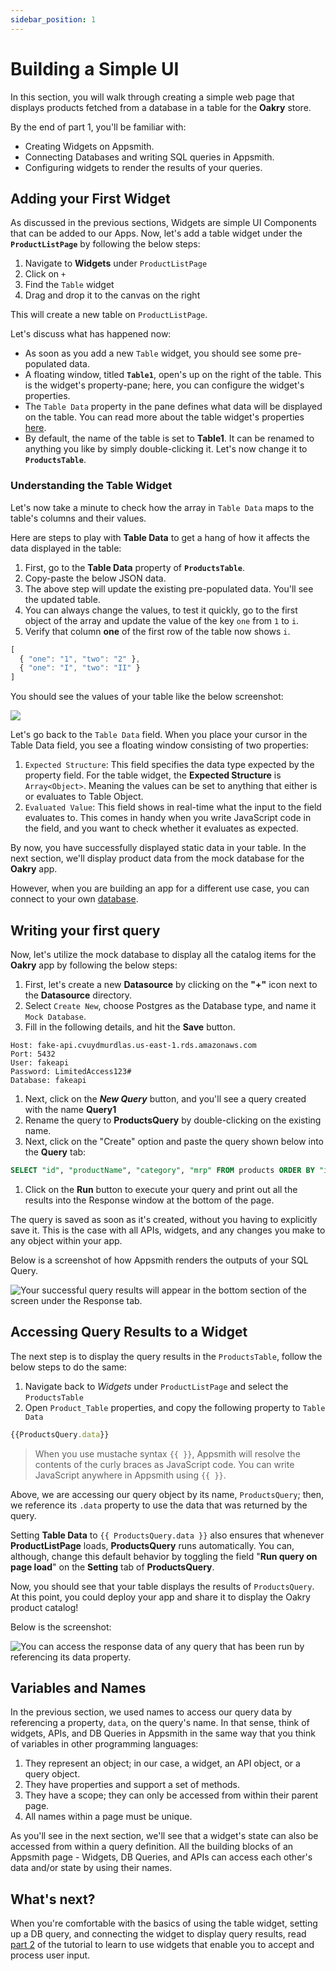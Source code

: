 ```yaml
---
sidebar_position: 1
---
```


# Building a Simple UI

In this section, you will walk through creating a simple web page that displays products fetched from a database in a table for the **Oakry** store.

By the end of part 1, you'll be familiar with:

* Creating Widgets on Appsmith.
* Connecting Databases and writing SQL queries in Appsmith.
* Configuring widgets to render the results of your queries.

## Adding your First Widget

As discussed in the previous sections, Widgets are simple UI Components that can be added to our Apps. Now, let's add a table widget under the **`ProductListPage`** by following the below steps:

1. Navigate to **Widgets** under `ProductListPage`
2. Click on `+`
3. Find the `Table` widget
4. Drag and drop it to the canvas on the right

This will create a new table on `ProductListPage`.

<VideoEmbed host="youtube" videoId="O46_oPfurTc" title="Drag-and-dropping your first widget onto the canvas" caption="Drag-and-dropping your first widget onto the canvas"/>

Let's discuss what has happened now:

* As soon as you add a new `Table` widget, you should see some pre-populated data.
* A floating window, titled **`Table1`**, open's up on the right of the table. This is the widget's property-pane; here, you can configure the widget's properties.
* The `Table Data` property in the pane defines what data will be displayed on the table. You can read more about the table widget's properties [here](/reference/widgets/table/).
* By default, the name of the table is set to **Table1**. It can be renamed to anything you like by simply double-clicking it. Let's now change it to **`ProductsTable`**.

### Understanding the Table Widget

Let's now take a minute to check how the array in `Table Data` maps to the table's columns and their values.

Here are steps to play with **Table Data** to get a hang of how it affects the data displayed in the table:

1. First, go to the **Table Data** property of **`ProductsTable`**.
2. Copy-paste the below JSON data.
3. The above step will update the existing pre-populated data. You'll see the updated table.
4. You can always change the values, to test it quickly, go to the first object of the array and update the value of the key `one` from `1` to `i`.
5. Verify that column **one** of the first row of the table now shows `i`.

```javascript
[
  { "one": "1", "two": "2" },
  { "one": "I", "two": "II" }
]
```

You should see the values of your table like the below screenshot:

![](/img/as_storeTutorial_testTable.png)

Let's go back to the `Table Data` field. When you place your cursor in the Table Data field, you see a floating window consisting of two properties:

1. `Expected Structure`: This field specifies the data type expected by the property field. For the table widget, the **Expected Structure** is `Array<Object>`. Meaning the values can be set to anything that either is or evaluates to Table Object.
2. `Evaluated Value`: This field shows in real-time what the input to the field evaluates to. This comes in handy when you write JavaScript code in the field, and you want to check whether it evaluates as expected.

By now, you have successfully displayed static data in your table. In the next section, we'll display product data from the mock database for the **Oakry** app.

However, when you are building an app for a different use case, you can connect to your own [database](/connect-data/reference/).

## Writing your first query

Now, let's utilize the mock database to display all the catalog items for the **Oakry** app by following the below steps:

1. First, let's create a new **Datasource** by clicking on the **"+"** icon next to the **Datasource** directory.
2. Select `Create New`, choose Postgres as the Database type, and name it `Mock Database`.
3. Fill in the following details, and hit the **Save** button.

```
Host: fake-api.cvuydmurdlas.us-east-1.rds.amazonaws.com
Port: 5432
User: fakeapi
Password: LimitedAccess123#
Database: fakeapi
```

1. Next, click on the _**New Query**_ button, and you'll see a query created with the name **Query1**
2. Rename the query to **ProductsQuery** by double-clicking on the existing name.
3. Next, click on the "Create" option and paste the query shown below into the **Query** tab:

```sql
SELECT "id", "productName", "category", "mrp" FROM products ORDER BY "id";
```

1. Click on the **Run** button to execute your query and print out all the results into the Response window at the bottom of the page.

The query is saved as soon as it's created, without you having to explicitly save it. This is the case with all APIs, widgets, and any changes you make to any object within your app.

Below is a screenshot of how Appsmith renders the outputs of your SQL Query.

![Your successful query results will appear in the bottom section of the screen under the Response tab.](/img/as_storeTutorial_dbRun.png)

## Accessing Query Results to a Widget

The next step is to display the query results in the `ProductsTable`, follow the below steps to do the same:

1. Navigate back to _Widgets_ under `ProductListPage` and select the `ProductsTable`
2. Open `Product_Table` properties, and copy the following property to `Table Data`

```javascript
{{ProductsQuery.data}}
```

> When you use mustache syntax `{{ }}`, Appsmith will resolve the contents of the curly braces as JavaScript code. You can write JavaScript anywhere in Appsmith using `{{ }}`.

Above, we are accessing our query object by its name, `ProductsQuery`; then, we reference its `.data` property to use the data that was returned by the query.

Setting **Table Data** to `{{ ProductsQuery.data }}` also ensures that whenever **ProductListPage** loads, **ProductsQuery** runs automatically. You can, although, change this default behavior by toggling the field "**Run query on page load**" on the **Setting** tab of **ProductsQuery**.

Now, you should see that your table displays the results of `ProductsQuery`. At this point, you could deploy your app and share it to display the Oakry product catalog!

Below is the screenshot:

![You can access the response data of any query that has been run by referencing its data property.](/img/as_storeTutorial_productsQuery.png)

## Variables and Names

In the previous section, we used names to access our query data by referencing a property, `data`, on the query's name. In that sense, think of widgets, APIs, and DB Queries in Appsmith in the same way that you think of variables in other programming languages:

1. They represent an object; in our case, a widget, an API object, or a query object.
2. They have properties and support a set of methods.
3. They have a scope; they can only be accessed from within their parent page.
4. All names within a page must be unique.

As you'll see in the next section, we'll see that a widget's state can also be accessed from within a query definition. All the building blocks of an Appsmith page - Widgets, DB Queries, and APIs can access each other's data and/or state by using their names.

## What's next?

When you're comfortable with the basics of using the table widget, setting up a DB query, and connecting the widget to display query results, read [part 2](using-forms.md) of the tutorial to learn to use widgets that enable you to accept and process user input.
